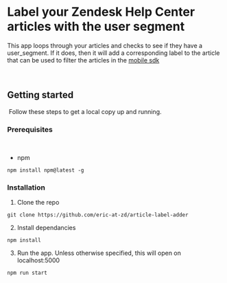 # Label your Zendesk Help Center articles with the user segment

<!-- Description of project-->

This app loops through your articles and checks to see if they have a user_segment. If it does, then it will add a corresponding label to the article that can be used to filter the articles in the [mobile sdk](https://developer.zendesk.com/documentation/classic-web-widget-sdks/support-sdk/ios/help_center/#filter-articles-by-label)
​

​

## Getting started

​
Follow these steps to get a local copy up and running.
​

<!-- Any required packages or dependencies prior to installation of the app-->

### Prerequisites

​

- npm

```
npm install npm@latest -g
```

<!-- Steps to get the app running locally -->

### Installation

1. Clone the repo

```
git clone https://github.com/eric-at-zd/article-label-adder
```

2. Install dependancies

```
npm install
```

3. Run the app. Unless otherwise specified, this will open on localhost:5000

```
npm run start
```

​
